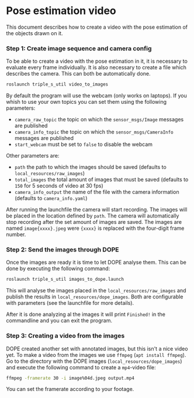 # Pose estimation video
This document describes how to create a video with the pose estimation of the objects drawn on it.

### Step 1: Create image sequence and camera config
To be able to create a video with the pose estimation in it, it is necessary to evaluate every frame individually. It is also necessary to create a file which describes the camera. This can both be automatically done.
```bash
roslaunch triple_s_util video_to_images
```
By default the program will use the webcam (only works on laptops). If you whish to use your own topics you can set them using the following parameters:
 - `camera_raw_topic` the topic on which the `sensor_msgs/Image` messages are published
 - `camera_info_topic` the topic on which the `sensor_msgs/CameraInfo` messages are published
 - `start_webcam` must be set to `false` to disable the webcam

Other parameters are:
 - `path` the path to which the images should be saved (defaults to `local_resources/raw_images`)
 - `total_images` the total amount of images that must be saved (defaults to `150` for 5 seconds of video at 30 fps)
 - `camera_info_output` the name of the file with the camera information (defaults to `camera_info.yaml`)

After running the launchfile the camera will start recording. The images will be placed in the location defined by `path`. The camera will automatically stop recording after the set amount of images are saved. The images are named `image{xxxx}.jpeg` were `{xxxx}` is replaced with the four-digit frame number.

### Step 2: Send the images through DOPE
Once the images are ready it is time to let DOPE analyse them. This can be done by executing the following command:
```bash
roslaunch triple_s_util images_to_dope.launch
```

This will analyse the images placed in the `local_resources/raw_images` and publish the results in `local_resources/dope_images`. Both are configurable with parameters (see the launchfile for more details).

After it is done analyzing al the images it will print `Finished!` in the commandline and you can exit the program.

### Step 3: Creating a video from the images
DOPE created another set with annotated images, but this isn't a nice video yet. To make a video from the images we use `ffmpeg` (`apt install ffmpeg`).
Go to the directory with the DOPE images (`local_resources/dope_images`) and execute the following command to create a `mp4`-video file:
```bash
ffmpeg -framerate 30 -i image%04d.jpeg output.mp4
```
You can set the framerate according to your footage.
